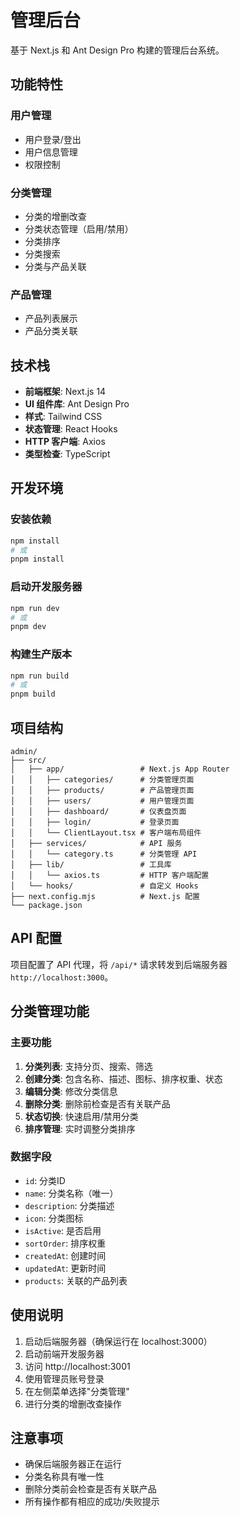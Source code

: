 # 管理后台

基于 Next.js 和 Ant Design Pro 构建的管理后台系统。

## 功能特性

### 用户管理
- 用户登录/登出
- 用户信息管理
- 权限控制

### 分类管理
- 分类的增删改查
- 分类状态管理（启用/禁用）
- 分类排序
- 分类搜索
- 分类与产品关联

### 产品管理
- 产品列表展示
- 产品分类关联

## 技术栈

- **前端框架**: Next.js 14
- **UI 组件库**: Ant Design Pro
- **样式**: Tailwind CSS
- **状态管理**: React Hooks
- **HTTP 客户端**: Axios
- **类型检查**: TypeScript

## 开发环境

### 安装依赖
```bash
npm install
# 或
pnpm install
```

### 启动开发服务器
```bash
npm run dev
# 或
pnpm dev
```

### 构建生产版本
```bash
npm run build
# 或
pnpm build
```

## 项目结构

```
admin/
├── src/
│   ├── app/                 # Next.js App Router
│   │   ├── categories/      # 分类管理页面
│   │   ├── products/        # 产品管理页面
│   │   ├── users/           # 用户管理页面
│   │   ├── dashboard/       # 仪表盘页面
│   │   ├── login/           # 登录页面
│   │   └── ClientLayout.tsx # 客户端布局组件
│   ├── services/            # API 服务
│   │   └── category.ts      # 分类管理 API
│   ├── lib/                 # 工具库
│   │   └── axios.ts         # HTTP 客户端配置
│   └── hooks/               # 自定义 Hooks
├── next.config.mjs          # Next.js 配置
└── package.json
```

## API 配置

项目配置了 API 代理，将 `/api/*` 请求转发到后端服务器 `http://localhost:3000`。

## 分类管理功能

### 主要功能
1. **分类列表**: 支持分页、搜索、筛选
2. **创建分类**: 包含名称、描述、图标、排序权重、状态
3. **编辑分类**: 修改分类信息
4. **删除分类**: 删除前检查是否有关联产品
5. **状态切换**: 快速启用/禁用分类
6. **排序管理**: 实时调整分类排序

### 数据字段
- `id`: 分类ID
- `name`: 分类名称（唯一）
- `description`: 分类描述
- `icon`: 分类图标
- `isActive`: 是否启用
- `sortOrder`: 排序权重
- `createdAt`: 创建时间
- `updatedAt`: 更新时间
- `products`: 关联的产品列表

## 使用说明

1. 启动后端服务器（确保运行在 localhost:3000）
2. 启动前端开发服务器
3. 访问 http://localhost:3001
4. 使用管理员账号登录
5. 在左侧菜单选择"分类管理"
6. 进行分类的增删改查操作

## 注意事项

- 确保后端服务器正在运行
- 分类名称具有唯一性
- 删除分类前会检查是否有关联产品
- 所有操作都有相应的成功/失败提示
